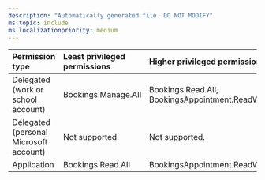 ```yaml
---
description: "Automatically generated file. DO NOT MODIFY"
ms.topic: include
ms.localizationpriority: medium
---
```


|Permission type|Least privileged permissions|Higher privileged permissions|
|:---|:---|:---|
|Delegated (work or school account)|Bookings.Manage.All|Bookings.Read.All, BookingsAppointment.ReadWrite.All|
|Delegated (personal Microsoft account)|Not supported.|Not supported.|
|Application|Bookings.Read.All|BookingsAppointment.ReadWrite.All|

